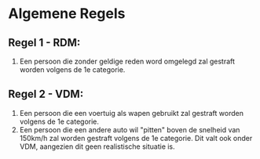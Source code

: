 # Algemene Regels

## Regel 1 - RDM:
1. Een persoon die zonder geldige reden word omgelegd zal gestraft worden volgens de 1e categorie.

## Regel 2 - VDM:
1. Een persoon die een voertuig als wapen gebruikt zal gestraft worden volgens de 1e categorie.
2. Een persoon die een andere auto wil "pitten" boven de snelheid van 150km/h zal worden gestraft volgens de 1e categorie. Dit valt ook onder VDM, aangezien dit geen realistische situatie is.
